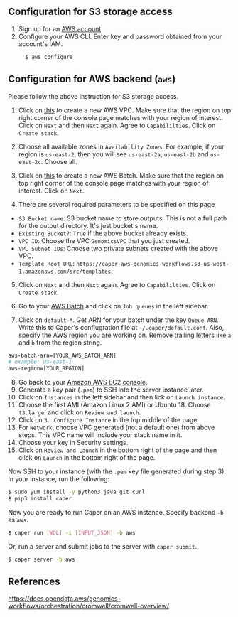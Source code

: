 ## Configuration for S3 storage access

1. Sign up for an [AWS account](https://aws.amazon.com/account/).
2. Configure your AWS CLI. Enter key and password obtained from your account's IAM.
    ```bash
      $ aws configure
    ```

## Configuration for AWS backend (`aws`)

Please follow the above instruction for S3 storage access.

1. Click on [this](
https://console.aws.amazon.com/cloudformation/home?#/stacks/new?stackName=GenomicsVPC&templateURL=https://aws-quickstart.s3.amazonaws.com/quickstart-aws-vpc/templates/aws-vpc.template.yaml) to create a new AWS VPC. Make sure that the region on top right corner of the console page matches with your region of interest. Click on `Next` and then `Next` again. Agree to `Capabililties`. Click on `Create stack`.

2. Choose all available zones in `Availability Zones`. For example, if your region is `us-east-2`, then you will see `us-east-2a`, `us-east-2b` and  `us-east-2c`. Choose all.

3. Click on [this](https://console.aws.amazon.com/cloudformation/home?#/stacks/new?stackName=gwfcore&templateURL=https://aws-genomics-workflows.s3.amazonaws.com/src/templates/gwfcore/gwfcore-root.template.yaml) to create a new AWS Batch. Make sure that the region on top right corner of the console page matches with your region of interest. Click on `Next`.

4. There are several required parameters to be specified on this page
- `S3 Bucket name`: S3 bucket name to store outputs. This is not a full path for the output directory. It's just bucket's name.
- `Existing Bucket?`: `True` if the above bucket already exists.
- `VPC ID`: Choose the VPC `GenomicsVPC` that you just created.
- `VPC Subnet IDs`: Choose two private subnets created with the above VPC.
- `Template Root URL`: `https://caper-aws-genomics-workflows.s3-us-west-1.amazonaws.com/src/templates`.

5. Click on `Next` and then `Next` again. Agree to `Capabililties`. Click on `Create stack`.

6. Go to your [AWS Batch](https://console.aws.amazon.com/batch) and click on `Job queues` in the left sidebar.

7. Click on `default-*`. Get ARN for your batch under the key `Queue ARN`. Write this to Caper's confiugration file at `~/.caper/default.conf`. Also, specify the AWS region you are working on. Remove trailing letters like `a` and `b` from the region string.
  ```bash
  aws-batch-arn=[YOUR_AWS_BATCH_ARN]
  # example: us-east-1
  aws-region=[YOUR_REGION]
  ```

8. Go back to your [Amazon AWS EC2 console](https://console.aws.amazon.com/ec2).
9. Generate a key pair (`.pem`) to SSH into the server instance later.
10. Click on `Instances` in the left sidebar and then lick on `Launch instance`.
11. Choose the first AMI (Amazon Linux 2 AMI) or Ubuntu 18. Choose `t3.large`. and click on `Review and launch`.
12. Click on `3. Configure Instance` in the top middle of the page.
13. For `Network`, choose VPC generated (not a default one) from above steps. This VPC name will include your stack name in it.
14. Choose your key in Security settings.
15. Click on `Review and Launch` in the bottom right of the page and then click on `Launch` in the bottom right of the page.

Now SSH to your instance (with the `.pem` key file generated during step 3). In your instance, run the following:

```bash
$ sudo yum install -y python3 java git curl
$ pip3 install caper
```

Now you are ready to run Caper on an AWS instance. Specify backend `-b` as `aws`.
```bash
$ caper run [WDL] -i [INPUT_JSON] -b aws
```

Or, run a server and submit jobs to the server with `caper submit`.
```bash
$ caper server -b aws
```

## References

https://docs.opendata.aws/genomics-workflows/orchestration/cromwell/cromwell-overview/

